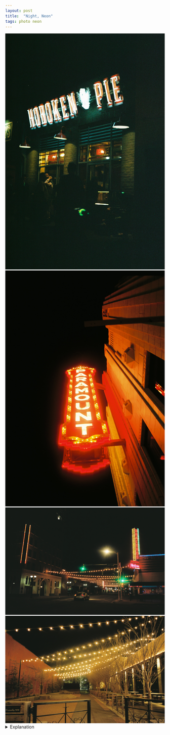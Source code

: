 ```yaml
---
layout: post
title:  "Night, Neon"
tags: photo neon
---
```


<div class="grid two">
    <img src="/assets/images/night-neon/2022-03-14-hoboken-pie.jpg" alt="Hoboken Pie" title="Hoboken Pie">
    <img src="/assets/images/night-neon/2022-04-10-amarillo-paramount.jpg" alt="Amarillo Paramount" title="Amarillo Paramount">
    <img src="/assets/images/night-neon/2022-04-10-amarillo-8th-polk.jpg" alt="Amarillo 8th & Polk" title="Amarillo 8th & Polk">
    <img src="/assets/images/night-neon/2022-04-10-amarillo-courtyard.jpg" alt="Amarillo Courtyard" title="Amarillo Courtyard">
</div>

<details>
    <summary>Explanation</summary>

    A few months ago I read a compilation of short stories by Joyce Carol Oates. As a collection, it is filled with some at times disturbing tales. Of them, one is very deeply tied to the allure and potentially destructive nature that neon can entail. While I may not encourage everyone to read the book, the stories are generally well written but can meander or be quite extreme at times, I did find myself thinking about some portions of the book. The eponymous story is definitely a drawn out affair chronicling a woman's dsyfunctions, each related in some way to neon lights. While I don't personally believe I share those sorts of destructive tendencies concerning neon lights, I do find myself drawn to them.<br><br>

    For these pictures, I wanted to reflect some of those at times inviting, at times dangerous feelings that neon lights can express. The first picture of the group was taken on the first night of SXSW and is probably my favorite of the bunch. There's something gritty and almost seedy to the picture. I think that mostly comes from mostly seeing the shadows of people in the picture. While a couple of people are lit, most only have a tiny bit of light, if any, shining on them. If you're paying attention, it's clear that Hoboken Pie is a pizza place, distributing slices out a window. But with all the occluding shadows, it could just as well be a less than reputable institution. I find that dichotomy quite interesting and that is why this is my favorite of the bunch.<br><br>

    For the next three pictures, I took them all in Amarillo in pretty close proximity. While the Paramount sign is quite alluring and this particular angle does it a couple favors, overall I find the picture a bit dull story wise. It's an ok picture, but it doesn't tell a particularly powerful or interesting story. I will say that the color is striking and that the reflection off the building is quite appealing.<br><br>

    In regards to the last couple of pictures, I find them quite odd. On the one hand, the lighting comports a very comforting and lively environment. On the other, there aren't any people. There's just a single car in the first one and no one and nothing in the second. The lighting betrays the idea that these should be bustling, high foot traffic areas. Instead, it's a ghost town. Now, to be fair, these pictures were taken on Sunday night and relatively late at that, around 10pm or so. It's also important to note that Amarillo doesn't really do Sundays, as in most places are closed on Sunday, I assume for religious reasons. Had I taken these pictures on Saturday, perhaps the streets would've been filled with people and these pictures would feel entirely different.
</details>
